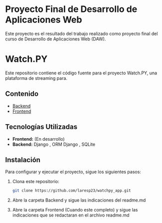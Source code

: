 # Proyecto Final de Desarrollo de Aplicaciones Web

Este proyecto es el resultado del trabajo realizado como proyecto final del curso de Desarrollo de Aplicaciones Web (DAW).

# Watch.PY

Este repositorio contiene el código fuente para el proyecto Watch.PY, una plataforma de streaming para.

## Contenido

- [Backend](Backend)
- [Frontend](Frontend)

## Tecnologías Utilizadas

- **Frontend:** (En desarrollo)
- **Backend:** Django , ORM Django , SQLite

## Instalación

Para configurar y ejecutar el proyecto, sigue los siguientes pasos:

1. Clona este repositorio:

    ```bash
    git clone https://github.com/laresp23/watchpy_app.git
    ```
2. Abre la carpeta Backend y sigue las indicaciones del readme.md

3. Abre la carpeta Frontend (Cuando este completo) y sigue las indicaciones que se redactaran en el archivo readme.md
